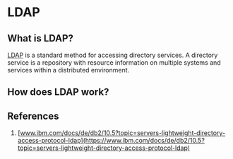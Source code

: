 # LDAP

## What is LDAP?

[LDAP](/acronyms) is a standard method for accessing directory services. A directory service is a repository with resource information on multiple systems and services within a distributed environment.

## How does LDAP work?

## References

1. [www.ibm.com/docs/de/db2/10.5?topic=servers-lightweight-directory-access-protocol-ldap](https://www.ibm.com/docs/de/db2/10.5?topic=servers-lightweight-directory-access-protocol-ldap)
